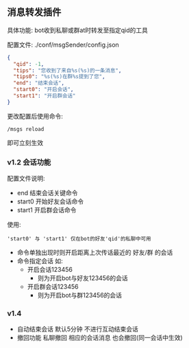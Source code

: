 ## 消息转发插件

具体功能: bot收到私聊或群at时转发至指定qid的工具

配置文件: ./conf/msgSender/config.json

```json
{
  "qid": -1,
  "tips": "您收到了来自%s(%s)的一条消息",
  "tips0": "%s(%s)在群%s提到了您",
  "end": "结束会话",
  "start0": "开启会话",
  "start1": "开启群会话"
}
```

更改配置后使用命令:

    /msgs reload

即可立刻生效

### v1.2 会话功能

配置文件说明:

- end 结束会话关键命令
- start0 开始好友会话命令
- start1 开启群会话命令

使用:

    'start0' 与 'start1' 仅在bot的好友'qid'的私聊中可用

- 命令单独出现时则开启距离上次传话最近的 好友/群 的会话
- 命令指定会话 如:
    - 开启会话123456
        - 则为开启bot与好友123456的会话
    - 开启群会话123456
        - 则为开启bot与群123456的会话
### v1.4

- 自动结束会话 默认5分钟 不进行互动结束会话
- 撤回功能 私聊撤回 相应的会话消息 也会撤回(同一会话中生效)